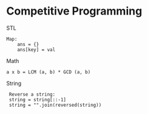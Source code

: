 # Competitive Programming

STL
```
Map:
    ans = {}
    ans[key] = val
```

Math
```
a x b = LCM (a, b) * GCD (a, b)
```

String
```
 Reverse a string: 
 string = string[::-1]
 string = "".join(reversed(string))
```

